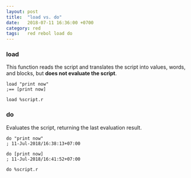 ```yaml
---
layout: post
title:  "load vs. do"
date:   2018-07-11 16:36:00 +0700
category: red
tags:   red rebol load do
---
```


### load
This function reads the script and translates the script into values, words, and blocks, but **does not evaluate the script**.
```red
load "print now"
;== [print now]

load %script.r
```

### do
Evaluates the script, returning the last evaluation result. 
```red
do "print now"
; 11-Jul-2018/16:38:13+07:00

do [print now]
; 11-Jul-2018/16:41:52+07:00

do %script.r
```
